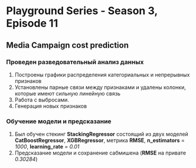 # Playground Series - Season 3, Episode 11
## Media Campaign cost prediction
### Проведен разведовательный анализ данных
1. Построены графики распределения категориальных и непрерывных признаков
2. Установлены парные связи между признаками и удалены колонки, которые имеют сильную линейную связь
3. Работа с выбросами. 
4. Генерация новых признаков
### Обучение модели и предсказание
1. Был обучен стекинг **StackingRegressor** состоящий из двух моделей **CatBoostRegressor**, **XGBRegressor**, метрика **RMSE**, **n_estimators** = *1000*, **learning_rate** = *0.01*
2. Предсказание модели и сохранение сабмишена (**RMSE** на привате *0.30284*)
